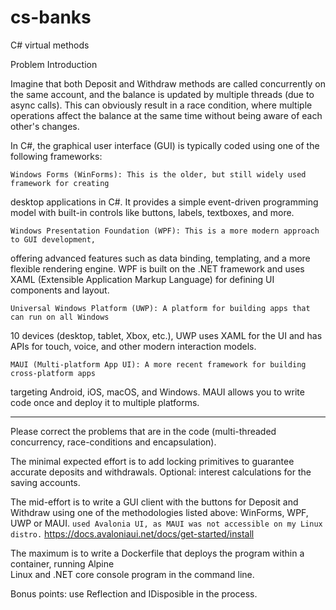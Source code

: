# cs-banks
C# virtual methods 


Problem Introduction

Imagine that both Deposit and Withdraw methods are called concurrently on the same account, 
and the balance is updated by multiple threads (due to async calls). This can obviously result 
in a race condition, where multiple operations affect the balance at the same time without 
being aware of each other's changes.

In C#, the graphical user interface (GUI) is typically coded using one of the following frameworks:

    Windows Forms (WinForms): This is the older, but still widely used framework for creating 
desktop applications in C#. It provides a simple event-driven programming model with built-in 
controls like buttons, labels, textboxes, and more.

    Windows Presentation Foundation (WPF): This is a more modern approach to GUI development, 
offering advanced features such as data binding, templating, and a more flexible rendering engine. 
WPF is built on the .NET framework and uses XAML (Extensible Application Markup Language) for 
defining UI components and layout.

    Universal Windows Platform (UWP): A platform for building apps that can run on all Windows 
10 devices (desktop, tablet, Xbox, etc.), UWP uses XAML for the UI and has APIs for touch, voice, 
and other modern interaction models.

    MAUI (Multi-platform App UI): A more recent framework for building cross-platform apps 
targeting Android, iOS, macOS, and Windows. MAUI allows you to write code once and deploy 
it to multiple platforms.

---


Please correct the problems that are in the code (multi-threaded concurrency, race-conditions
and encapsulation). 

The minimal expected effort is to add locking primitives to guarantee accurate deposits and 
withdrawals. Optional: interest calculations for the saving accounts. 

The mid-effort is to write a GUI client with the buttons for Deposit and Withdraw 
using one of the methodologies listed above: WinForms, WPF, UWP or MAUI. `used Avalonia UI, as MAUI was not accessible
on my Linux distro.` https://docs.avaloniaui.net/docs/get-started/install

The maximum is to write a Dockerfile that deploys the program within a container, running Alpine  
Linux and .NET core console program in the command line.  


Bonus points: use Reflection and IDisposible in the process. 

